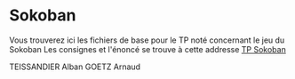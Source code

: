# Sokoban
Vous trouverez ici les fichiers de base pour le TP noté concernant le jeu du Sokoban
Les consignes et l'énoncé se trouve à cette addresse [TP Sokoban](https://techdevprintemps2022.pages.unistra.fr/TP_TechDevEnonce/)

TEISSANDIER Alban
GOETZ Arnaud
